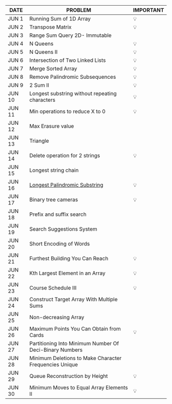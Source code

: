 |DATE|PROBLEM|IMPORTANT|
|----|-----|----------|
|JUN 1|Running Sum of 1D Array|💡|
|JUN 2|Transpose Matrix|💡|
|JUN 3|Range Sum Query 2D- Immutable|
|JUN 4|N Queens|💡|
|JUN 5|N Queens II|💡|
|JUN 6|Intersection of Two Linked Lists|💡|
|JUN 7|Merge Sorted Array|💡|
|JUN 8|Remove Palindromic Subsequences|💡|
|JUN 9|2 Sum II|💡|
|JUN 10|Longest substring without repeating characters|💡|
|JUN 11|Min operations to reduce X to 0|💡|
|JUN 12|Max Erasure value|
|JUN 13|Triangle|
|JUN 14|Delete operation for 2 strings|💡|
|JUN 15|Longest string chain|
|JUN 16| [Longest Palindromic Substring](https://leetcode.com/problems/longest-palindromic-substring/)| 💡 |
|JUN 17|Binary tree cameras|💡|
|JUN 18|Prefix and suffix search|
|JUN 19|Search Suggestions System|
|JUN 20|Short Encoding of Words|
|JUN 21|Furthest Building You Can Reach|💡|
|JUN 22|Kth Largest Element in an Array|💡|
|JUN 23|Course Schedule III|💡|
|JUN 24|Construct Target Array With Multiple Sums|
|JUN 25|Non-decreasing Array|
|JUN 26|Maximum Points You Can Obtain from Cards|💡|
|JUN 27|Partitioning Into Minimum Number Of Deci-Binary Numbers|
|JUN 28|Minimum Deletions to Make Character Frequencies Unique|
|JUN 29|Queue Reconstruction by Height|💡|
|JUN 30|Minimum Moves to Equal Array Elements II|💡|
